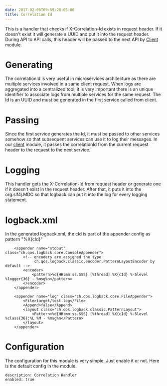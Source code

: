 ```yaml
---
date: 2017-02-06T09:59:28-05:00
title: Correlation Id
---
```


This is a handler that checks if X-Correlation-Id exists in request header. If it doesn't exist
it will generate a UUID and put it into the request header. During API to API calls, this header
will be passed to the next API by [Client](https://networknt.github.io/light-4j/other/client/) 
module.

# Generating

The correlationId is very useful in microservices architecture as there are multiple services
involved in a same client request. When logs are aggregated into a centralized tool, it is
very important there is an unique identifier to associate logs from multiple services for the
same request. The Id is an UUID and must be generated in the first service called from client.

# Passing

Since the first service generates the Id, it must be passed to other services somehow so that
subsequent services can use it to log their messages. In our [client](https://networknt.github.io/light-4j/other/client/)
module, it passes the correlationId from the current request header to the request to the next
service.

# Logging

This handler gets the X-Correlation-Id from request header or generate one if it doesn't 
exist in the request header. After that, it puts it into the org.slf4j.MDC so that logback
can put it into the log for every logging statement. 

# logback.xml

In the generated logback.xml, the cId is part of the appender config as pattern "%X{cId}"

```
    <appender name="stdout" class="ch.qos.logback.core.ConsoleAppender">
        <!-- encoders are assigned the type
             ch.qos.logback.classic.encoder.PatternLayoutEncoder by default -->
        <encoder>
            <pattern>%d{HH:mm:ss.SSS} [%thread] %X{cId} %-5level %logger{36} - %msg%n</pattern>
        </encoder>
    </appender>

    <appender name="log" class="ch.qos.logback.core.FileAppender">
        <File>target/test.log</File>
        <Append>false</Append>
        <layout class="ch.qos.logback.classic.PatternLayout">
            <Pattern>%d{HH:mm:ss.SSS} [%thread] %X{cId} %-5level %class{36}:%L %M - %msg%n</Pattern>
        </layout>
    </appender>

```
# Configuration

The configuration for this module is very simple. Just enable it or not. Here is the default
config in the module.

```
description: Correlation Handler
enabled: true

```
